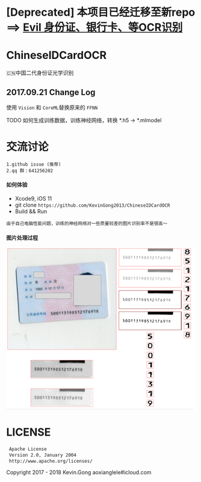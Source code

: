 # [Deprecated] 本项目已经迁移至新repo ==> [Evil 身份证、银行卡、等OCR识别](https://github.com/evilgix/Evil)

# ChineseIDCardOCR
🇨🇳中国二代身份证光学识别

## 2017.09.21 Change Log 
使用 `Vision` 和 `CoreML`替换原来的 `FFNN`

TODO 如何生成训练数据，训练神经网络，转换 *.h5 -> *.mlmodel

# 交流讨论

	1.github issue (推荐)
	2.qq 群：641256202
	
	
#### 如何体验  

 - Xcode9, iOS 11
 -  git clone `https://github.com/KevinGong2013/ChineseIDCardOCR`
 - Build && Run

````
由于自己电脑性能问题，训练的神经网络对一些质量较差的图片识别率不是很高～
````

#### 图片处理过程

![screenshot](./images/chineseIDCard-2.png)

# LICENSE
	 Apache License
	 Version 2.0, January 2004
	 http://www.apache.org/licenses/	

Copyright 2017 - 2018 Kevin.Gong aoxianglele#icloud.com
